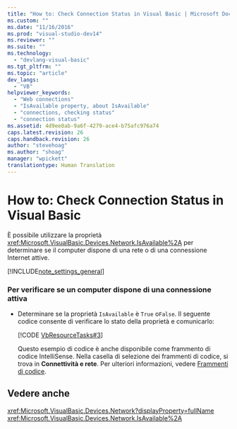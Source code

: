 ```yaml
---
title: "How to: Check Connection Status in Visual Basic | Microsoft Docs"
ms.custom: ""
ms.date: "11/16/2016"
ms.prod: "visual-studio-dev14"
ms.reviewer: ""
ms.suite: ""
ms.technology: 
  - "devlang-visual-basic"
ms.tgt_pltfrm: ""
ms.topic: "article"
dev_langs: 
  - "VB"
helpviewer_keywords: 
  - "Web connections"
  - "IsAvailable property, about IsAvailable"
  - "connections, checking status"
  - "connection status"
ms.assetid: 4d9ee8ab-9a6f-4279-ace4-b75afc976a74
caps.latest.revision: 26
caps.handback.revision: 26
author: "stevehoag"
ms.author: "shoag"
manager: "wpickett"
translationtype: Human Translation
---
```

# How to: Check Connection Status in Visual Basic
È possibile utilizzare la proprietà <xref:Microsoft.VisualBasic.Devices.Network.IsAvailable%2A> per determinare se il computer dispone di una rete o di una connessione Internet attive.  
  
 [!INCLUDE[note_settings_general](../../../../csharp/language-reference/compiler-messages/includes/note_settings_general_md.md)]  
  
### Per verificare se un computer dispone di una connessione attiva  
  
-   Determinare se la proprietà `IsAvailable` è `True` o`False`.  Il seguente codice consente di verificare lo stato della proprietà e comunicarlo:  
  
     [!CODE [VbResourceTasks#3](../CodeSnippet/VS_Snippets_VBCSharp/VbResourceTasks#3)]  
  
     Questo esempio di codice è anche disponibile come frammento di codice IntelliSense.  Nella casella di selezione dei frammenti di codice, si trova in **Connettività e rete**.  Per ulteriori informazioni, vedere [Frammenti di codice](/visual-studio/ide/code-snippets).  
  
## Vedere anche  
 <xref:Microsoft.VisualBasic.Devices.Network?displayProperty=fullName>   
 <xref:Microsoft.VisualBasic.Devices.Network.IsAvailable%2A>